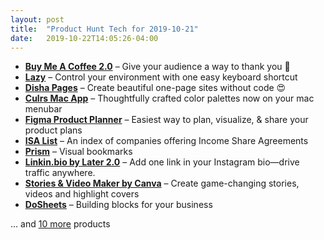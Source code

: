 ```yaml
---
layout: post
title:  "Product Hunt Tech for 2019-10-21"
date:   2019-10-22T14:05:26-04:00
---
```


* **[Buy Me A Coffee 2.0](https://www.producthunt.com/posts/buy-me-a-coffee-2-0?utm_campaign=producthunt-api&utm_medium=api&utm_source=Application%3A+Daily+Digest+RSS+%28ID%3A+3202%29)** – Give your audience a way to thank you 🙌
* **[Lazy](https://www.producthunt.com/posts/lazy?utm_campaign=producthunt-api&utm_medium=api&utm_source=Application%3A+Daily+Digest+RSS+%28ID%3A+3202%29)** – Control your environment with one easy keyboard shortcut
* **[Disha Pages](https://www.producthunt.com/posts/disha-pages?utm_campaign=producthunt-api&utm_medium=api&utm_source=Application%3A+Daily+Digest+RSS+%28ID%3A+3202%29)** – Create beautiful one-page sites without code 😍
* **[Culrs Mac App](https://www.producthunt.com/posts/culrs-mac-app?utm_campaign=producthunt-api&utm_medium=api&utm_source=Application%3A+Daily+Digest+RSS+%28ID%3A+3202%29)** – Thoughtfully crafted color palettes now on your mac menubar
* **[Figma Product Planner](https://www.producthunt.com/posts/figma-product-planner?utm_campaign=producthunt-api&utm_medium=api&utm_source=Application%3A+Daily+Digest+RSS+%28ID%3A+3202%29)** – Easiest way to plan, visualize, & share your product plans
* **[ISA List](https://www.producthunt.com/posts/isa-list?utm_campaign=producthunt-api&utm_medium=api&utm_source=Application%3A+Daily+Digest+RSS+%28ID%3A+3202%29)** – An index of companies offering Income Share Agreements
* **[Prism](https://www.producthunt.com/posts/prism-8?utm_campaign=producthunt-api&utm_medium=api&utm_source=Application%3A+Daily+Digest+RSS+%28ID%3A+3202%29)** – Visual bookmarks
* **[Linkin.bio by Later 2.0](https://www.producthunt.com/posts/linkin-bio-by-later-2-0?utm_campaign=producthunt-api&utm_medium=api&utm_source=Application%3A+Daily+Digest+RSS+%28ID%3A+3202%29)** – Add one link in your Instagram bio—drive traffic anywhere.
* **[Stories & Video Maker by Canva](https://www.producthunt.com/posts/stories-video-maker-by-canva?utm_campaign=producthunt-api&utm_medium=api&utm_source=Application%3A+Daily+Digest+RSS+%28ID%3A+3202%29)** – Create game-changing stories, videos and highlight covers
* **[DoSheets](https://www.producthunt.com/posts/dosheets?utm_campaign=producthunt-api&utm_medium=api&utm_source=Application%3A+Daily+Digest+RSS+%28ID%3A+3202%29)** – Building blocks for your business

… and [10 more](https://www.producthunt.com/tech) products